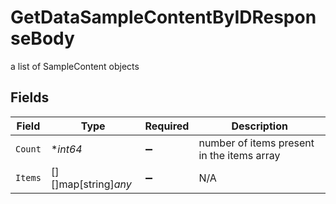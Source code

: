 # GetDataSampleContentByIDResponseBody

a list of SampleContent objects


## Fields

| Field                                      | Type                                       | Required                                   | Description                                |
| ------------------------------------------ | ------------------------------------------ | ------------------------------------------ | ------------------------------------------ |
| `Count`                                    | **int64*                                   | :heavy_minus_sign:                         | number of items present in the items array |
| `Items`                                    | [][]map[string]*any*                       | :heavy_minus_sign:                         | N/A                                        |